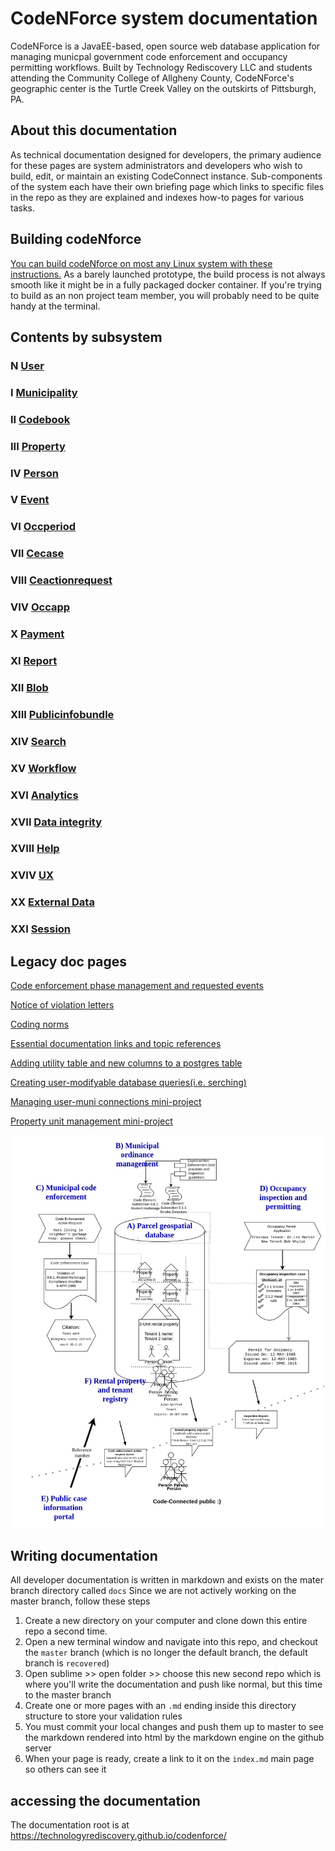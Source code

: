 # CodeNForce system documentation
CodeNForce is a JavaEE-based, open source web database application for managing municpal government code enforcement and occupancy permitting workflows. Built by Technology Rediscovery LLC and students attending the Community College of Allgheny County, CodeNForce's geographic center is the Turtle Creek Valley on the outskirts of Pittsburgh, PA.

## About this documentation
As technical documentation designed for developers, the primary audience for these pages are system administrators and developers who wish to build, edit, or maintain an existing CodeConnect instance. Sub-components of the system each have their own briefing page which links to specific files in the repo as they are explained and indexes how-to pages for various tasks. 

## Building codeNforce
[You can build codeNforce on most any Linux system with these instructions.](buildingcc/buildsteps.md) As a barely launched prototype, the build process is not always smooth like it might be in a fully packaged docker container. If you're trying to build as an non project team member, you will probably need to be quite handy at the terminal.

## Contents by subsystem

### N [User](ss_User.md)
### I [Municipality](ss_Municipality.md)
### II [Codebook](ss_Codebook.md)
### III [Property](ss_Property.md)
### IV [Person](ss_Person.md)
### V [Event](ss_Event.md)
### VI [Occperiod](ss_Occperiod.md)
### VII [Cecase](ss_Cecase.md)
### VIII [Ceactionrequest](ss_Ceactionrequest.md)
### VIV [Occapp](ss_Occapp.md)
### X [Payment](ss_Payment.md)
### XI [Report](ss_Report.md)
### XII [Blob](ss_Blob.md)
### XIII [Publicinfobundle](ss_Publicinfobundle.md)
### XIV [Search](ss_Search.md)
### XV [Workflow](ss_Workflow.md)
### XVI [Analytics](ss_analytics.md)
### XVII [Data integrity](ss_dataintegrity.md)
### XVIII [Help](ss_help.md)
### XVIV [UX](ss_ux.md)
### XX [External Data](ss_externaldata.md)
### XXI [Session](ss_session.md)

## Legacy doc pages

[Code enforcement phase management and requested events](cecasephases.md)

[Notice of violation letters](novs.md)

[Coding norms](codingNorms.md)

[Essential documentation links and topic references](references.md)

[Adding utility table and new columns to a postgres table](pg-add-table-columns.md)

[Creating user-modifyable database queries(i.e. serching)](searching.md)

[Managing user-muni connections mini-project](muni-user-project.md)

[Property unit management mini-project](property-unit-mini-project.md)

![CodeConnect system components](img/ccoverview.jpg)

## Writing documentation
All developer documentation is written in markdown and exists on the mater branch directory called `docs` Since we are not actively working on the master branch, follow these steps
1. Create a new directory on your computer and clone down this entire repo a second time.
2. Open a new terminal window and navigate into this repo, and checkout the `master` branch (which is no longer the default branch, the default branch is `recovered`)
3. Open sublime >> open folder >> choose this new second repo which is where you'll write the documentation and push like normal, but this time to the master branch
4. Create one or more pages with an `.md` ending inside this directory structure to store your validation rules
5. You  must commit your local changes and push them up to master to see the markdown rendered into html by the markdown engine on the github server
6. When your page is ready, create a link to it on the `index.md` main page so others can see it

## accessing the documentation
The documentation root is at 
https://technologyrediscovery.github.io/codenforce/